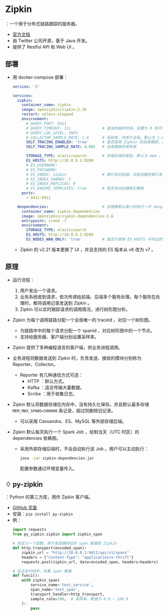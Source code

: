 # Zipkin

：一个用于分布式链路跟踪的服务器。
- [官方文档](https://github.com/openzipkin/zipkin/blob/master/zipkin-server/README.md)
- 由 Twitter 公司开源，基于 Java 开发。
- 提供了 Restful API 和 Web UI 。

## 部署

- 用 docker-compose 部署：
  ```yml
  version: '3'

  services:
    zipkin:
      container_name: zipkin
      image: openzipkin/zipkin:2.20
      restart: unless-stopped
      environment:
        # QUERY_PORT: 9411
        # QUERY_TIMEOUT: 11s              # 查询的超时时间，设置为 0 则不限制
        # QUERY_LOG_LEVEL: INFO
        # COLLECTOR_SAMPLE_RATE: 1.0      # 采样率，作用于全局。默认为 1.0 ，表示 100%
        SELF_TRACING_ENABLED: 'true'      # 是否启用 Zipkin 的自身跟踪，默认为 false
        SELF_TRACING_SAMPLE_RATE: 0.001   # 自身跟踪的采样率

        STORAGE_TYPE: elasticsearch       # 存储后端的类型，默认为 mem ，存储在内存中
        ES_HOSTS: http://10.0.0.1:9200
        # ES_USERNAME:
        # ES_PASSWORD:
        # ES_INDEX: zipkin                # 索引名的前缀，实际创建的索引名会加上日期后缀，比如 zipkin:span-2021-01-01
        # ES_INDEX_SHARDS: 5
        # ES_INDEX_REPLICAS: 0
        # ES_ENSURE_TEMPLATES: true       # 是否自动创建索引模板
      ports:
        - 9411:9411

    denpendencies:                        # 该镜像默认每小时执行一次 denpendencies job
      container_name: zipkin_dependencies
      image: openzipkin/zipkin-dependencies:2.6
      entrypoint: crond -f
      environment:
        STORAGE_TYPE: elasticsearch
        ES_HOSTS: http://10.0.0.1:9200
        ES_NODES_WAN_ONLY: 'true'         # 是否只使用 ES_HOSTS 中列出的 ES 地址。默认为 false ，会连接本机的 9200 端口

  ```
  - Zipkin 的 v2.21 版本更换了 UI ，并且支持的 ES 版本从 v6 改为 v7 。

## 原理

- 运行流程：
  1. 用户发出一个请求。
  2. 业务系统收到请求，依次传递给前端、后端多个服务处理。每个服务在处理时，都将调用记录发送到 Zipkin 。
  3. Zipkin 可以实时跟踪请求的调用情况，进行树形图分析。

- Zipkin 为每个调用链路分配一个全局唯一的 traceId ，对应一个树形图。
  - 为链路中中的每个请求分配一个 spanId ，对应树形图中的一个节点。
  - 支持给服务器、客户端分别设置采样率。

- Zipkin 提供了多种编程语言的客户端，供业务进程调用。
- 业务进程将数据发送到 Zipkin 时，负责发送、接收的模块分别称为 Reporter、Collector。
  - Reporter 有几种通信方式可选：
    - HTTP ：默认方式。
    - Kafka ：适合传输大量数据。
    - Scribe ：用于收集日志。

- Zipkin 默认将数据存储在内存中，没有持久化保存。并且默认最多存储 `MEM_MAX_SPANS=500000` 条记录，超过则删除旧记录。
  - 可以采用 Cassandra、ES、MySQL 等外部存储后端。

- Zipkin 默认每天执行一个 Spark Job ，绘制当天（UTC 时区）的 dependencies 依赖图。
  - 采用外部存储后端时，不会自动执行该 Job 。用户可以主动执行：
    ```sh
    java -jar zipkin-dependencies.jar
    ```
    配置参数通过环境变量传入。

## ♢ py-zipkin

：Python 的第三方库，用作 Zipkin 客户端。
- [GitHub 页面](https://github.com/Yelp/py_zipkin)
- 安装：`pip install py-zipkin`
- 例：
  ```py
  import requests
  from py_zipkin.zipkin import zipkin_span

  # 自定义一个函数，用于发送编码后的 span 数据到 Zipkin
  def http_transport(encoded_span):
      zipkin_url = "http://10.0.0.1:9411/api/v1/spans"
      headers = {"Content-Type": "application/x-thrift"}
      requests.post(zipkin_url, data=encoded_span, headers=headers)

  # 在业务代码中，采集 span 数据
  def func1():
      with zipkin_span(
          service_name='test_service',
          span_name='test_span',
          transport_handler=http_transport,
          sample_rate=100,  # 采样率，取值为 0.0 ~ 100.0
      ):
          pass

  ```
